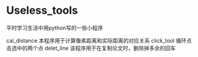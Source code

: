 # Useless_tools
平时学习生活中用python写的一些小程序

cal_distance    本程序用于计算像素距离和实际距离的对应关系
click_tool      循环点击选中的两个点
delet_line      该程序用于在复制论文时，删除掉多余的回车